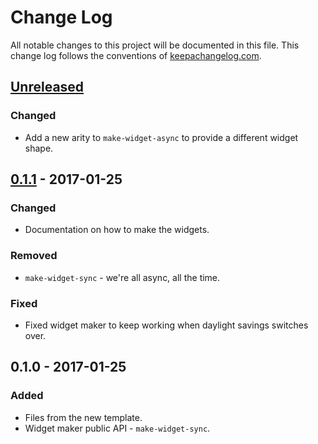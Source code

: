 # Change Log
All notable changes to this project will be documented in this file. This change log follows the conventions of [keepachangelog.com](http://keepachangelog.com/).

## [Unreleased]
### Changed
- Add a new arity to `make-widget-async` to provide a different widget shape.

## [0.1.1] - 2017-01-25
### Changed
- Documentation on how to make the widgets.

### Removed
- `make-widget-sync` - we're all async, all the time.

### Fixed
- Fixed widget maker to keep working when daylight savings switches over.

## 0.1.0 - 2017-01-25
### Added
- Files from the new template.
- Widget maker public API - `make-widget-sync`.

[Unreleased]: https://github.com/your-name/drive_overtone/compare/0.1.1...HEAD
[0.1.1]: https://github.com/your-name/drive_overtone/compare/0.1.0...0.1.1
